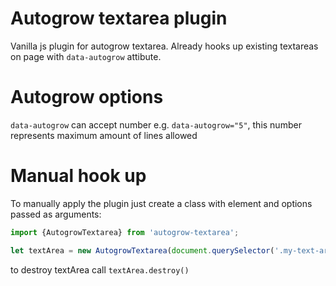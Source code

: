 # Autogrow textarea plugin

Vanilla js plugin for autogrow textarea.
Already hooks up existing textareas on page with `data-autogrow` attibute.

# Autogrow options

`data-autogrow` can accept number e.g. `data-autogrow="5"`, this number represents maximum amount of lines allowed

# Manual hook up

To manually apply the plugin just create a class with element and options passed as arguments:

```javascript
import {AutogrowTextarea} from 'autogrow-textarea';

let textArea = new AutogrowTextarea(document.querySelector('.my-text-area'), {maxRows: 5});
```

to destroy textArea call `textArea.destroy()`